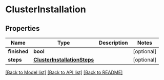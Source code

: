# ClusterInstallation

## Properties
Name | Type | Description | Notes
------------ | ------------- | ------------- | -------------
**finished** | **bool** |  | [optional] 
**steps** | [**ClusterInstallationSteps**](ClusterInstallationSteps.md) |  | [optional] 

[[Back to Model list]](../README.md#documentation-for-models) [[Back to API list]](../README.md#documentation-for-api-endpoints) [[Back to README]](../README.md)


